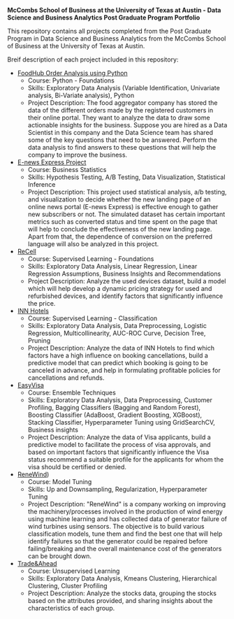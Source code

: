 **McCombs School of Business at the University of Texas at Austin - Data Science and Business Analytics Post Graduate Program Portfolio**

This repository contains all projects completed from the Post Graduate Program in Data Science and Business Analytics from the McCombs School of Business at the University of Texas at Austin.

Breif description of each project included in this repository:
- [FoodHub Order Analysis using Python](https://github.com/ameliatodd2002/University_of_Texas_Data_Science_and_Businees_Analaytics_Program/tree/main/Projects/Project1_EDA)
  - Course: Python - Foundations
  - Skills: Exploratory Data Analysis (Variable Identification, Univariate analysis, Bi-Variate analysis), Python
  - Project Description: The food aggregator company has stored the data of the different orders made by the registered customers in their online portal. They want to analyze the data to draw some actionable insights for the business. Suppose you are hired as a Data Scientist in this company and the Data Science team has shared some of the key questions that need to be answered. Perform the data analysis to find answers to these questions that will help the company to improve the business.
- [E-news Express Project](https://github.com/ameliatodd2002/University_of_Texas_Data_Science_and_Businees_Analaytics_Program/tree/main/Projects/Project2_Statistical_Analysis)
  - Course: Business Statistics
  - Skills: Hypothesis Testing, A/B Testing, Data Visualization, Statistical Inference
  - Project Description: This project used statistical analysis, a/b testing, and visualization to decide whether the new landing page of an online news portal (E-news Express) is effective enough to gather new subscribers or not. The simulated dataset has certain important metrics such as converted status and time spent on the page that will help to conclude the effectiveness of the new landing page. Apart from that, the dependence of conversion on the preferred language will also be analyzed in this project.
- [ReCell](https://github.com/ameliatodd2002/University_of_Texas_Data_Science_and_Businees_Analaytics_Program/tree/main/Projects/Project3_Supervised_Learning)
  - Course: Supervised Learning - Foundations
  - Skills: Exploratory Data Analysis, Linear Regression, Linear Regression Assumptions, Business Insights and Recommendations
  - Project Description: Analyze the used devices dataset, build a model which will help develop a dynamic pricing strategy for used and refurbished devices, and identify factors that significantly influence the price.
- [INN Hotels](https://github.com/ameliatodd2002/University_of_Texas_Data_Science_and_Businees_Analaytics_Program/tree/main/Projects/Project4_Supervised_Learning-Classification)
  - Course: Supervised Learning - Classification
  - Skills: Exploratory Data Analysis, Data Preprocessing, Logistic Regression, Multicollinearity, AUC-ROC Curve, Decision Tree, Pruning
  - Project Description: Analyze the data of INN Hotels to find which factors have a high influence on booking cancellations, build a predictive model that can predict which booking is going to be canceled in advance, and help in formulating profitable policies for cancellations and refunds.
- [EasyVisa](https://github.com/ameliatodd2002/University_of_Texas_Data_Science_and_Businees_Analaytics_Program/tree/main/Projects/Project5_Ensemble_Methods)
  - Course: Ensemble Techniques
  - Skills: Exploratory Data Analysis, Data Preprocessing, Customer Profiling, Bagging Classifiers (Bagging and Random Forest), Boosting Classifier (AdaBoost, Gradient Boosting, XGBoost), Stacking Classifier, Hyperparameter Tuning using GridSearchCV, Business insights
  - Project Description: Analyze the data of Visa applicants, build a predictive model to facilitate the process of visa approvals, and based on important factors that significantly influence the Visa status recommend a suitable profile for the applicants for whom the visa should be certified or denied.
- [ReneWind](https://github.com/ameliatodd2002/University_of_Texas_Data_Science_and_Businees_Analaytics_Program/tree/main/Projects))
  - Course: Model Tuning
  - Skills: Up and Downsampling, Regularization, Hyperparameter Tuning
  - Project Description: "ReneWind" is a company working on improving the machinery/processes involved in the production of wind energy using machine learning and has collected data of generator failure of wind turbines using sensors. The objective is to build various classification models, tune them and find the best one that will help identify failures so that the generator could be repaired before failing/breaking and the overall maintenance cost of the generators can be brought down.
- [Trade&Ahead](https://github.com/ameliatodd2002/University_of_Texas_Data_Science_and_Businees_Analaytics_Program/tree/main/Projects/Project7-Unsupervised_Learning)
  - Course: Unsupervised Learning
  - Skills: Exploratory Data Analysis, Kmeans Clustering, Hierarchical Clustering, Cluster Profiling
  - Project Description: Analyze the stocks data, grouping the stocks based on the attributes provided, and sharing insights about the characteristics of each group.
